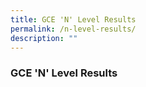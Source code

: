 ```yaml
---
title: GCE 'N' Level Results
permalink: /n-level-results/
description: ""
---
```




### GCE 'N' Level Results